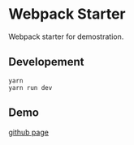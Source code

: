 # Webpack Starter

Webpack starter for demostration.

## Developement

    yarn
    yarn run dev

## Demo

[github page](https://mirror-riddle.github.io/webpack-starter/demo)
